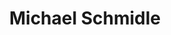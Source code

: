 ---
title: "Michael Schmidle"
cover: "v1574285366/people/covers/michael-schmidle.jpg"
description: "Digital Strategy and Innovation Manager at the Swiss Broadcast Corporation, SRG SSR. Coach, startup consultant and blogger. In love with Mexico."
github: "MichaelSchmidle"
image: "v1574196471/people/michael-schmidle.jpg"
linkedin: "MichaelSchmidle"
location: "Lucerne, Switzerland"
twitter: "MichaelSchmidle"
---